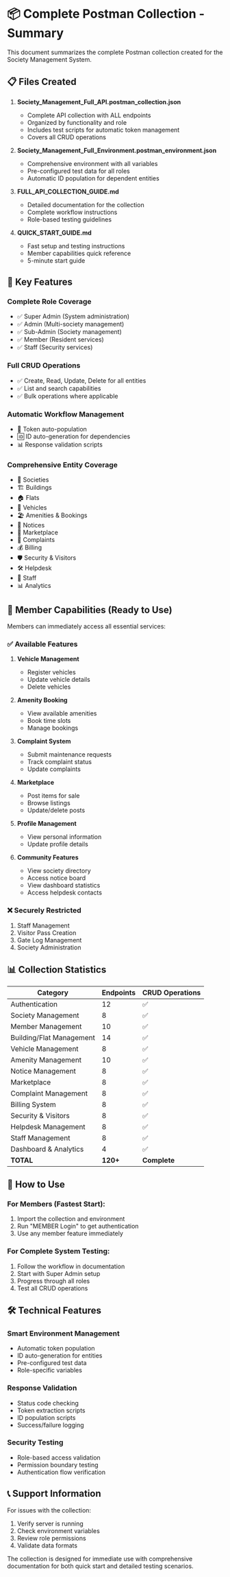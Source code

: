 # 📦 Complete Postman Collection - Summary

This document summarizes the complete Postman collection created for the Society Management System.

## 📋 Files Created

1. **Society_Management_Full_API.postman_collection.json**
   - Complete API collection with ALL endpoints
   - Organized by functionality and role
   - Includes test scripts for automatic token management
   - Covers all CRUD operations

2. **Society_Management_Full_Environment.postman_environment.json**
   - Comprehensive environment with all variables
   - Pre-configured test data for all roles
   - Automatic ID population for dependent entities

3. **FULL_API_COLLECTION_GUIDE.md**
   - Detailed documentation for the collection
   - Complete workflow instructions
   - Role-based testing guidelines

4. **QUICK_START_GUIDE.md**
   - Fast setup and testing instructions
   - Member capabilities quick reference
   - 5-minute start guide

## 🎯 Key Features

### Complete Role Coverage
- ✅ Super Admin (System administration)
- ✅ Admin (Multi-society management)
- ✅ Sub-Admin (Society management)
- ✅ Member (Resident services)
- ✅ Staff (Security services)

### Full CRUD Operations
- ✅ Create, Read, Update, Delete for all entities
- ✅ List and search capabilities
- ✅ Bulk operations where applicable

### Automatic Workflow Management
- 🔁 Token auto-population
- 🆔 ID auto-generation for dependencies
- 📊 Response validation scripts

### Comprehensive Entity Coverage
- 🏢 Societies
- 🏗️ Buildings
- 🏠 Flats
- 🚗 Vehicles
- 🏖️ Amenities & Bookings
- 📢 Notices
- 🛒 Marketplace
- 📢 Complaints
- 💰 Billing
- 🛡️ Security & Visitors
- 🛠️ Helpdesk
- 👥 Staff
- 📊 Analytics

## 🚀 Member Capabilities (Ready to Use)

Members can immediately access all essential services:

### ✅ Available Features
1. **Vehicle Management**
   - Register vehicles
   - Update vehicle details
   - Delete vehicles

2. **Amenity Booking**
   - View available amenities
   - Book time slots
   - Manage bookings

3. **Complaint System**
   - Submit maintenance requests
   - Track complaint status
   - Update complaints

4. **Marketplace**
   - Post items for sale
   - Browse listings
   - Update/delete posts

5. **Profile Management**
   - View personal information
   - Update profile details

6. **Community Features**
   - View society directory
   - Access notice board
   - View dashboard statistics
   - Access helpdesk contacts

### ❌ Securely Restricted
1. Staff Management
2. Visitor Pass Creation
3. Gate Log Management
4. Society Administration

## 📊 Collection Statistics

| Category | Endpoints | CRUD Operations |
|----------|-----------|-----------------|
| Authentication | 12 | ✅ |
| Society Management | 8 | ✅ |
| Member Management | 10 | ✅ |
| Building/Flat Management | 14 | ✅ |
| Vehicle Management | 8 | ✅ |
| Amenity Management | 10 | ✅ |
| Notice Management | 8 | ✅ |
| Marketplace | 8 | ✅ |
| Complaint Management | 8 | ✅ |
| Billing System | 8 | ✅ |
| Security & Visitors | 8 | ✅ |
| Helpdesk Management | 8 | ✅ |
| Staff Management | 8 | ✅ |
| Dashboard & Analytics | 4 | ✅ |
| **TOTAL** | **120+** | **Complete** |

## 🎯 How to Use

### For Members (Fastest Start):
1. Import the collection and environment
2. Run "MEMBER Login" to get authentication
3. Use any member feature immediately

### For Complete System Testing:
1. Follow the workflow in documentation
2. Start with Super Admin setup
3. Progress through all roles
4. Test all CRUD operations

## 🛠️ Technical Features

### Smart Environment Management
- Automatic token population
- ID auto-generation for entities
- Pre-configured test data
- Role-specific variables

### Response Validation
- Status code checking
- Token extraction scripts
- ID population scripts
- Success/failure logging

### Security Testing
- Role-based access validation
- Permission boundary testing
- Authentication flow verification

## 📞 Support Information

For issues with the collection:
1. Verify server is running
2. Check environment variables
3. Review role permissions
4. Validate data formats

The collection is designed for immediate use with comprehensive documentation for both quick start and detailed testing scenarios.